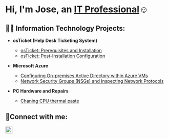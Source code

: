 <h1>Hi, I'm Jose, an <a href="https://www.linkedin.com/in/jose-yanes-09509532b/">IT Professional</a>☺</h1>

<h2>👨‍💻 Information Technology Projects:</h2>

- <b>osTicket (Help Desk Ticketing System)</b>
  - [osTicket: Prerequisites and Installation](https://github.com/JoseY4242/osticket-prereqs)
  - [osTicket: Post-Installation Configuration](https://github.com/JoseY4242/post-install-config)
 
- <b>Microsoft Azure</b>
  - [Configuring On-premises Active Directory within Azure VMs](https://github.com/JoseY4242/configure-ad/blob/main/README.md)
  - [Network Security Groups (NSGs) and Inspecting Network Protocols](https://github.com/joshmadakorcc/azure-network-protocols)

- <b>PC Hardware and Repairs</b>
  - [Chaning CPU thermal paste](https://github.com/JoseY4242/change-thermal-paste)


<h2>🤳Connect with me:</h2>

[<img align="left" alt="Josh | LinkedIn" width="22px" src="https://cdn.jsdelivr.net/npm/simple-icons@v3/icons/linkedin.svg" />][linkedin]




[linkedin]: https://www.linkedin.com/in/jose-yanes-09509532b/
